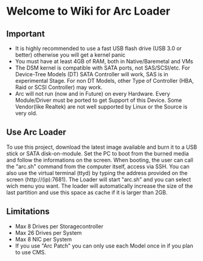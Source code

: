 # Welcome to Wiki for Arc Loader

## Important

- It is highly recommended to use a fast USB flash drive (USB 3.0 or better) otherwise you will get a kernel panic
- You must have at least 4GB of RAM, both in Native/Baremetal and VMs
- The DSM kernel is compatible with SATA ports, not SAS/SCSI/etc. For Device-Tree Models (DT) SATA Controller will work, SAS is in experimental Stage. For non DT Models, other Type of Controller (HBA, Raid or SCSI Controller) may work.
- Arc will not run (now and in Future) on every Hardware. Every Module/Driver must be ported to get Support of this Device. Some Vendor(like Realtek) are not well supported by Linux or the Source is very old.

## Use Arc Loader

To use this project, download the latest image available and burn it to a USB stick or SATA disk-on-module. Set the PC to boot from the burned media and follow the informations on the screen. When booting, the user can call the "arc.sh" command from the computer itself, access via SSH. You can also use the virtual terminal (ttyd) by typing the address provided on the screen (http://(ip):7681). The Loader will start "arc.sh" and you can select wich menu you want. The loader will automatically increase the size of the last partition and use this space as cache if it is larger than 2GB.

## Limitations

* Max 8 Drives per Storagecontroller
* Max 26 Drives per System
* Max 8 NIC per System
* If you use "Arc Patch" you can only use each Model once in if you plan to use CMS.